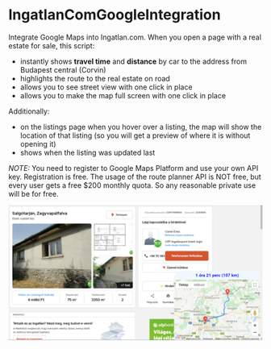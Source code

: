 # IngatlanComGoogleIntegration
Integrate Google Maps into Ingatlan.com. When you open a page with a real estate for sale, this script:
- instantly shows **travel time** and **distance** by car to the address from Budapest central (Corvin)
- highlights the route to the real estate on road
- allows you to see street view with one click in place
- allows you to make the map full screen with one click in place

Additionally:
- on the listings page when you hover over a listing, the map will show the location of that listing (so you will get a preview of where it is without opening it)
- shows when the listing was updated last

*NOTE:* You need to register to Google Maps Platform and use your own API key. Registration is free. The usage of the route planner API is NOT free, but every user gets a free $200 monthly quota. So any reasonable private use will be for free.

![example image](https://github.com/KleaTech/IngatlanComGoogleIntegration/raw/main/exampleImg.PNG "Example")
